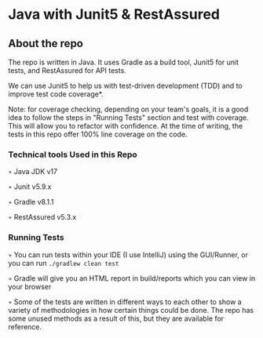 

# Java with Junit5 & RestAssured


## About the repo
The repo is written in Java. It uses Gradle as a build tool, Junit5 for unit tests, and RestAssured for API tests.

We can use Junit5 to help us with test-driven development (TDD) and to improve test code coverage*.

Note: for coverage checking, depending on your team's goals, it is a good idea to follow the steps in "Running Tests" section and test with coverage. This will allow you to refactor with confidence. At the time of writing, the tests in this repo offer 100% line coverage on the code.


### Technical tools Used in this Repo

◦	Java JDK v17

◦	Junit v5.9.x

◦	Gradle v8.1.1

◦   RestAssured v5.3.x

### Running Tests

◦ You can run tests within your IDE (I use IntelliJ) using the GUI/Runner, or you can run 
``./gradlew clean test``

◦ Gradle will give you an HTML report in build/reports which you can view in your browser

◦ Some of the tests are written in different ways to each other to show a variety of methodologies in how certain things could be done. The repo has some unused methods as a result of this, but they are available for reference.




